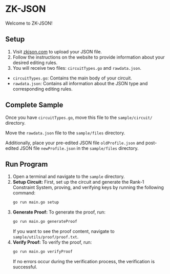 # ZK-JSON

Welcome to ZK-JSON!

## Setup
1. Visit [zkjson.com](https://zkjson.com) to upload your JSON file.
2. Follow the instructions on the website to provide information about your desired editing rules.
3. You will receive two files: `circuitTypes.go` and `rawdata.json`.
  - `circuitTypes.go`: Contains the main body of your circuit.
  - `rawdata.json`: Contains all information about the JSON type and corresponding editing rules.

## Complete Sample
Once you have `circuitTypes.go`, move this file to the `sample/circuit/` directory.

Move the `rawdata.json` file to the `sample/files` directory.

Additionally, place your pre-edited JSON file `oldProfile.json` and post-edited JSON file `newProfile.json` in the `sample/files` directory.

## Run Program
1. Open a terminal and navigate to the `sample` directory.
2. **Setup Circuit:** First, set up the circuit and generate the Rank-1 Constraint System, proving, and verifying keys by running the following command:
    ```sh
    go run main.go setup
    ```
3. **Generate Proof:** To generate the proof, run:
    ```sh
    go run main.go generateProof
    ```
   If you want to see the proof content, navigate to `sample/utils/proof/proof.txt`.
4. **Verify Proof:** To verify the proof, run:
    ```sh
    go run main.go verifyProof
    ```
   If no errors occur during the verification process, the verification is successful.

